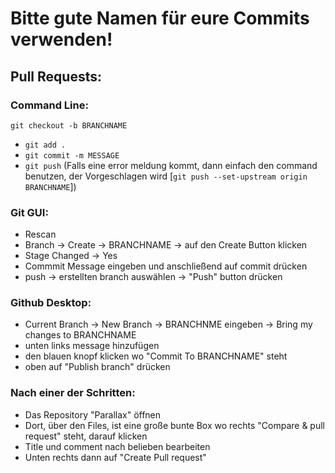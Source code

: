 # Bitte gute Namen für eure Commits verwenden!

## Pull Requests:

### Command Line:

 ```
 git checkout -b BRANCHNAME
 ```
 * ```git add .```
 * ```git commit -m MESSAGE```
 * ```git push``` 
 (Falls eine error meldung kommt, dann einfach den command benutzen, der Vorgeschlagen wird 
 [```git push --set-upstream origin BRANCHNAME```])
  
 ### Git GUI:
 * Rescan
 * Branch -> Create -> BRANCHNAME -> auf den Create Button klicken
 * Stage Changed -> Yes
 * Commmit Message eingeben und anschließend auf commit drücken
 * push -> erstellten branch auswählen -> "Push" button drücken
 
 ### Github Desktop:
 * Current Branch -> New Branch -> BRANCHNME eingeben -> Bring my changes to BRANCHNAME
 * unten links message hinzufügen
 * den blauen knopf klicken wo "Commit To BRANCHNAME" steht 
 * oben auf "Publish branch" drücken
 
 ### Nach einer der Schritten:
 * Das Repository "Parallax" öffnen
 * Dort, über den Files, ist eine große bunte Box wo rechts "Compare & pull request" steht, darauf klicken
 * Title und comment nach belieben bearbeiten
 * Unten rechts dann auf "Create Pull request"
